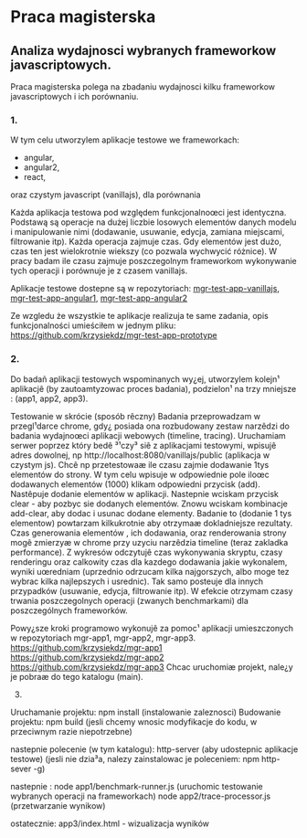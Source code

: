 Praca magisterska
======================

## Analiza wydajnosci wybranych frameworkow javascriptowych.

Praca magisterska polega na zbadaniu wydajnosci kilku frameworkow javascriptowych i ich porównaniu.

### 1.
W tym celu utworzylem aplikacje testowe we frameworkach: 
- angular, 
- angular2, 
- react, 

oraz czystym javascript (vanillajs), dla porównania 

Każda aplikacja testowa pod względem funkcjonalnoœci jest identyczna. Podstawą są operacje na dużej liczbie losowych elementów danych modelu i manipulowanie nimi (dodawanie, usuwanie, edycja, zamiana miejscami, filtrowanie itp). Każda operacja zajmuje czas. Gdy elementów jest dużo, czas ten jest wielokrotnie wiekszy 
(co pozwala wychwycić różnice). W pracy badam ile czasu zajmuje poszczegolnym frameworkom wykonywanie tych operacji i porównuje je z czasem vanillajs. 

Aplikacje testowe dostepne są w repozytoriach:
[mgr-test-app-vanillajs](https://github.com/krzysiekdz/mgr-test-app-vanillajs), [mgr-test-app-angular1](https://github.com/krzysiekdz/mgr-test-app-angular1), [mgr-test-app-angular2](https://github.com/krzysiekdz/mgr-test-app-angular2)

Ze wzgledu że wszystkie te aplikacje realizuja te same zadania, opis funkcjonalności umieściłem w jednym pliku: https://github.com/krzysiekdz/mgr-test-app-prototype

### 2.
Do badañ aplikacji testowych wspominanych wy¿ej, utworzylem kolejn¹ aplikacjê (by zautoamtyzowac 
proces badania), podzielon¹ na trzy mniejsze : (app1, app2, app3). 

Testowanie w skrócie (sposób rêczny)
Badania przeprowadzam w przegl¹darce chrome, gdy¿ posiada ona rozbudowany zestaw narzêdzi do 
badania wydajnoœci aplikacji webowych (timeline, tracing).
Uruchamiam serwer poprzez który bedê ³¹czy³ siê z aplikacjami testowymi, wpisujê adres dowolnej, 
np http://localhost:8080/vanillajs/public (aplikacja w czystym js). Chcê np przetestowaæ ile 
czasu zajmie dodawanie 1tys elementów do strony. W tym celu wpisuje w odpowiednie pole iloœc 
dodawanych elementów (1000) klikam odpowiedni przycisk (add). Nastêpuje dodanie elementów 
w aplikacji. Nastepnie wciskam przycisk clear - aby pozbyc sie dodanych elementów. Znowu 
wciskam kombinacje add-clear, aby dodac i usunac dodane elementy. Badanie to (dodanie 1 tys 
elementow) powtarzam kilkukrotnie aby otrzymaæ dokladniejsze rezultaty. Czas generowania 
elementów , ich dodawania, oraz renderowania strony mogê zmierzyæ w chrome przy uzyciu 
narzêdzia timeline (teraz zakladka performance). Z wykresów odczytujê czas wykonywania 
skryptu, czasy renderingu oraz calkowity czas dla kazdego dodawania jakie wykonalem, wyniki 
uœredniam (uprzednio odrzucam kilka najgorszych, albo moge tez wybrac kilka najlepszych 
i usrednic). Tak samo posteuje dla innych przypadków (usuwanie, edycja, filtrowanie itp). 
W efekcie otrzymam czasy trwania poszczegolnych operacji (zwanych benchmarkami) dla poszczególnych frameworków.

Powy¿sze kroki programowo wykonujê za pomoc¹ aplikacji umieszczonych 
w repozytoriach mgr-app1, mgr-app2, mgr-app3.
https://github.com/krzysiekdz/mgr-app1
https://github.com/krzysiekdz/mgr-app2
https://github.com/krzysiekdz/mgr-app3
Chcac uruchomiæ projekt, nale¿y je pobraæ do tego katalogu (main).

3.
Uruchamanie projektu: 
npm install  (instalowanie zaleznosci)
Budowanie projektu:
npm build (jesli chcemy wnosic modyfikacje do kodu, w przeciwnym razie niepotrzebne)

nastepnie polecenie (w tym katalogu):
http-server  (aby udostepnic aplikacje testowe)
(jesli nie dzia³a, nalezy zainstalowac je poleceniem: npm http-sever -g)

nastepnie :
node app1/benchmark-runner.js  (uruchomic testowanie wybranych operacji na frameworkach)
node app2/trace-processor.js  (przetwarzanie wynikow)

ostatecznie:
app3/index.html - wizualizacja wyników


